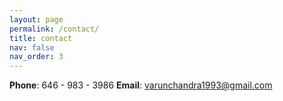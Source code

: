 ```yaml
---
layout: page
permalink: /contact/
title: contact
nav: false
nav_order: 3
---
```


<b>Phone</b>: 646 - 983 - 3986
<b>Email</b>: varunchandra1993@gmail.com